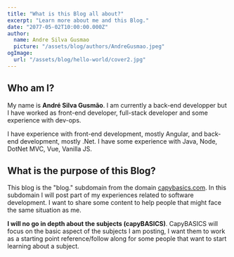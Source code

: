 ```yaml
---
title: "What is this Blog all about?"
excerpt: "Learn more about me and this Blog."
date: "2077-05-02T10:00:00.000Z"
author:
  name: Andre Silva Gusmao
  picture: "/assets/blog/authors/AndreGusmao.jpeg"
ogImage:
  url: "/assets/blog/hello-world/cover2.jpg"
---
```


## Who am I?
My name is **André Silva Gusmão**. I am currently a back-end developper but I have worked as front-end developer, full-stack developer and some experience with dev-ops. 

I have experience with front-end development, mostly Angular, and back-end development, mostly .Net. I have some experience with Java, Node, DotNet MVC, Vue, Vanilla JS.

## What is the purpose of this Blog?
This blog is the "blog." subdomain from the domain [capybasics.com](https://capybasics.com). In this subdomain I will post part of my experiences related to software development. I want to share some content to help people that might face the same situation as me.

**I will no go in depth about the subjects (capyBASICS)**. CapyBASICS will focus on the basic aspect of the subjects I am posting, I want them to work as a starting point reference/follow along for some people that want to start learning about a subject.